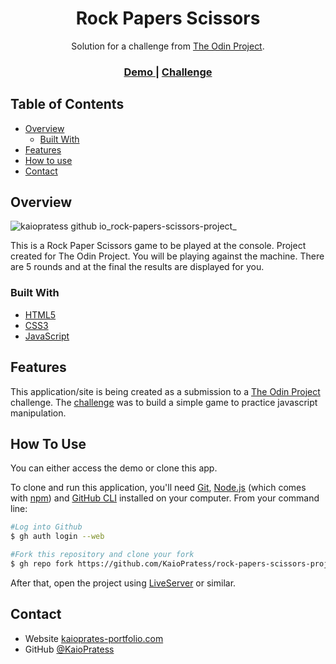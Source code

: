 
<h1 align="center">Rock Papers Scissors</h1>

<div align="center">
   Solution for a challenge from  <a href="https://www.theodinproject.com" target="_blank">The Odin Project</a>.
</div>

<div align="center">
  <h3>
    <a href="https://kaiopratess.github.io/rock-papers-scissors-project/" target='_blank'>
      Demo
    </a>
    <span> | </span>
    <a href="https://www.theodinproject.com/lessons/foundations-rock-paper-scissors">
      Challenge
    </a>
  </h3>
</div>

<!-- TABLE OF CONTENTS -->

## Table of Contents

- [Overview](#overview)
  - [Built With](#built-with)
- [Features](#features)
- [How to use](#how-to-use)
- [Contact](#contact)

<!-- OVERVIEW -->

## Overview

![kaiopratess github io_rock-papers-scissors-project_](https://user-images.githubusercontent.com/91703674/192356702-63702322-e27c-4404-bce7-58b702acacd5.png)

This is a Rock Paper Scissors game to be played at the console. Project created for The Odin Project.
You will be playing against the machine. There are 5 rounds and at the final the results are displayed for you.

### Built With

- [HTML5](https://developer.mozilla.org/en-US/docs/Glossary/HTML5)
- [CSS3](https://developer.mozilla.org/pt-BR/docs/Web/CSS)
- [JavaScript](https://developer.mozilla.org/pt-BR/docs/Web/JavaScript)

## Features

<!-- List the features of your application or follow the template. Don't share the figma file here :) -->

This application/site is being created as a submission to a [The Odin Project](https://www.theodinproject.com) challenge. The [challenge](https://www.theodinproject.com/lessons/node-path-javascript-javascript-final-project) was to build a simple game to practice javascript manipulation.

## How To Use

<!-- Example: -->
You can either access the demo or clone this app.

To clone and run this application, you'll need [Git](https://git-scm.com), [Node.js](https://nodejs.org/en/download/) (which comes with [npm](http://npmjs.com)) and [GitHub CLI](https://cli.github.com/) installed on your computer. From your command line:

```bash
#Log into Github
$ gh auth login --web

#Fork this repository and clone your fork
$ gh repo fork https://github.com/KaioPratess/rock-papers-scissors-project.git --clone
```

After that, open the project using [LiveServer](https://marketplace.visualstudio.com/items?itemName=ritwickdey.LiveServer) or similar.

## Contact

- Website [kaioprates-portfolio.com](https://{your-web-site-link})
- GitHub [@KaioPratess](https://github.com/KaioPratess)

